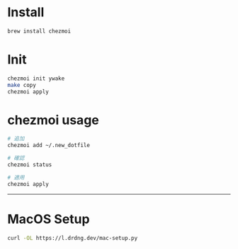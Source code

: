 # Install
```bash
brew install chezmoi
```

# Init
```bash
chezmoi init ywake
make copy
chezmoi apply
```

# chezmoi usage
```bash
# 追加
chezmoi add ~/.new_dotfile

# 確認
chezmoi status

# 適用
chezmoi apply
```



---

# MacOS Setup
```bash
curl -OL https://l.drdng.dev/mac-setup.py
```

